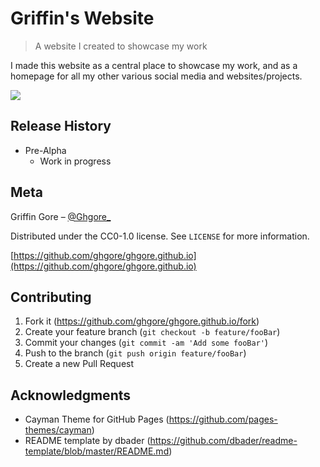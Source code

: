 # Griffin's Website
> A website I created to showcase my work

I made this website as a central place to showcase my work, and as a homepage for all my other various social media and websites/projects. 

![](header.png)

## Release History

* Pre-Alpha
    * Work in progress

## Meta

Griffin Gore – [@Ghgore_](https://twitter.com/Ghgore_)

Distributed under the CC0-1.0 license. See ``LICENSE`` for more information.

[https://github.com/ghgore/ghgore.github.io](https://github.com/ghgore/ghgore.github.io)

## Contributing

1. Fork it (<https://github.com/ghgore/ghgore.github.io/fork>)
2. Create your feature branch (`git checkout -b feature/fooBar`)
3. Commit your changes (`git commit -am 'Add some fooBar'`)
4. Push to the branch (`git push origin feature/fooBar`)
5. Create a new Pull Request

## Acknowledgments

* Cayman Theme for GitHub Pages (https://github.com/pages-themes/cayman)
* README template by dbader (https://github.com/dbader/readme-template/blob/master/README.md)

<!-- Markdown link & img dfn's -->
[wiki]: https://github.com/yourname/yourproject/wiki